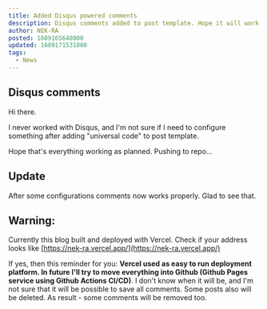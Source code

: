 ```yaml
---
title: Added Disqus powered comments
description: Disqus comments added to post template. Hope it will work nice...
author: NEK-RA
posted: 1609165648000
updated: 1609171531000
tags: 
  - News
---
```

## Disqus comments

Hi there.

I never worked with Disqus, and I'm not sure if I need to configure something after adding "universal code" to post template.

Hope that's everything working as planned. Pushing to repo...

## Update

After some configurations comments now works properly. Glad to see that.

## Warning:

Currently this blog built and deployed with Vercel. Check if your address looks like [https://nek-ra.vercel.app/](https://nek-ra.vercel.app/)

If yes, then this reminder for you: **Vercel used as easy to run deployment platform. In future I'll try to move everything into Github (Github Pages service using Github Actions CI/CD)**. I don't know when it will be, and I'm not sure that it will be possible to save all comments. Some posts also will be deleted. As result - some comments will be removed too.
